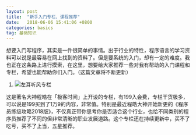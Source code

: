 ```yaml
---
layout: post
title:  "新手入门专栏、课程推荐"
date:   2018-06-06 15:41:06 +0800
categories: basics
tag: 基础知识
---
```


想要入门写程序，其实是一件很简单的事情。出于行业的特性，程序语言的学习资料可以说是最容易在网上找到的资料了。但是要系统的入门，却有一定的难度。我也正在这条路上进行摸索，在这里，想要给大家推荐一些对我有帮助的入门课程和专栏，希望也能帮助你们入门。（这篇文章将不断更新）

1. ![左耳听风专栏](https://time.geekbang.org/column/intro/48)

这是著名大神程皓在「极客时间」上开设的专栏，有199入会费，专栏干货极多，可以说是199买到了1万9的内容，非常值。特别是最近程皓大神开始新更的《程序员练级攻略2018版》，不仅真正带你思考你是否适合这个行业，也给不同类别的程序员推荐了不同的但非常清晰的职业发展道路。这个专栏还在持续更新中，买不了吃亏，买不了上当，五星推荐。